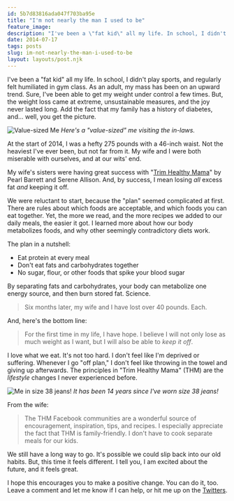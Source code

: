 ```yaml
---
id: 5b7d83816ada047f703ba95e
title: "I'm not nearly the man I used to be"
feature_image: 
description: "I've been a \"fat kid\" all my life. In school, I didn't play sports, and regularly felt humiliated in gym class. As an adult, my mass has…"
date: 2014-07-17
tags: posts
slug: im-not-nearly-the-man-i-used-to-be
layout: layouts/post.njk
---
```


I've been a "fat kid" all my life. In school, I didn't play sports, and regularly felt humiliated in gym class. As an adult, my mass has been on an upward trend. Sure, I've been able to get my weight under control a few times. But, the weight loss came at extreme, unsustainable measures, and the joy never lasted long. Add the fact that my family has a history of diabetes, and... well, you get the picture.

![Value-sized Me](/content/images/2014/Jul/me-value-sized.jpg) _Here's a "value-sized" me visiting the in-laws._

At the start of 2014, I was a hefty 275 pounds with a 46-inch waist. Not the heaviest I've ever been, but not far from it. My wife and I were both miserable with ourselves, and at our wits' end.

My wife's sisters were having great success with "[Trim Healthy Mama](http://www.amazon.com/Trim-Healthy-Mama-Pearl-Barrett/dp/0988775115/ref=sr_1_1?ie=UTF8&qid=1405427247&sr=8-1)" by Pearl Barrett and Serene Allison. And, by success, I mean losing _all_ excess fat _and_ keeping it off.

We were reluctant to start, because the "plan" seemed complicated at first. There are rules about which foods are acceptable, and which foods you can eat together. Yet, the more we read, and the more recipes we added to our daily meals, the easier it got. I learned more about how our body metabolizes foods, and why other seemingly contradictory diets work.

The plan in a nutshell:

* Eat protein at every meal
* Don't eat fats and carbohydrates together
* No sugar, flour, or other foods that spike your blood sugar

By separating fats and carbohydrates, your body can metabolize one energy source, and then burn stored fat. Science.

> Six months later, my wife and I have lost over 40 pounds. Each.

And, here's the bottom line:

> For the first time in my life, I have hope. I believe I will not only lose as much weight as I want, but I will also be able to _keep it off_.

I love what we eat. It's not too hard. I don't feel like I'm deprived or suffering. Whenever I go "off plan," I don't feel like throwing in the towel and giving up afterwards. The principles in "Trim Healthy Mama" (THM) are the _lifestyle_ changes I never experienced before.

![Me in size 38 jeans!](/content/images/2014/Jul/IMG_6950.jpg)
_It has been 14 years since I've worn size 38 jeans!_

From the wife:

> The THM Facebook communities are a wonderful source of encouragement, inspiration, tips, and recipes. I especially appreciate the fact that THM is family-friendly. I don't have to cook separate meals for our kids.

We still have a long way to go. It's possible we could slip back into our old habits. But, this time it feels different. I tell you, I am excited about the future, and it feels great.

I hope this encourages you to make a positive change. You can do it, too. Leave a comment and let me know if I can help, or hit me up on the [Twitters](https://twitter.com/reverentgeek).
